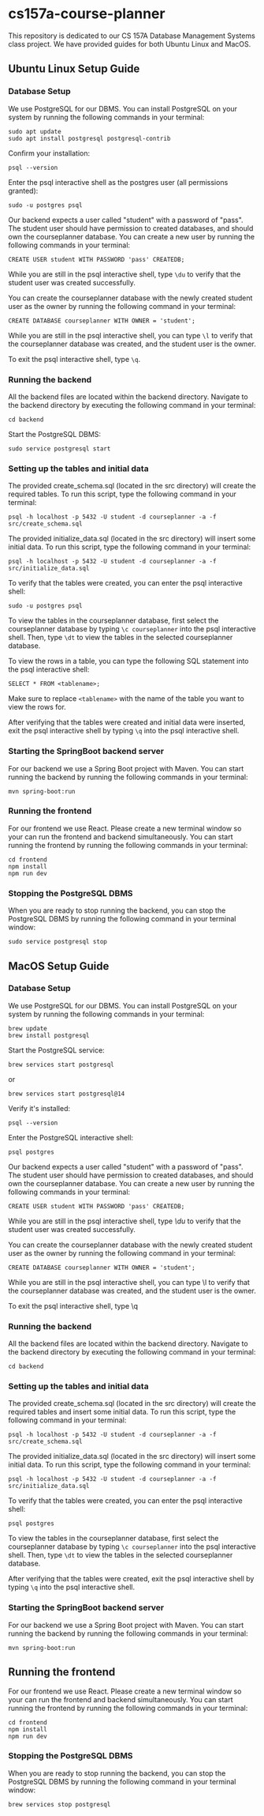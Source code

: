 # cs157a-course-planner

This repository is dedicated to our CS 157A Database Management Systems class project. We have provided guides for both Ubuntu Linux and MacOS.

## Ubuntu Linux Setup Guide

### Database Setup

We use PostgreSQL for our DBMS. You can install PostgreSQL on your system by running the following commands in your terminal:

```
sudo apt update
sudo apt install postgresql postgresql-contrib
```

Confirm your installation:

```
psql --version
```

Enter the psql interactive shell as the postgres user (all permissions granted):

```
sudo -u postgres psql
```

Our backend expects a user called "student" with a password of "pass". The student user should have permission to created databases, and should own the courseplanner database. You can create a new user by running the following commands in your terminal:

```
CREATE USER student WITH PASSWORD 'pass' CREATEDB;
```

While you are still in the psql interactive shell, type `\du` to verify that the student user was created successfully.

You can create the courseplanner database with the newly created student user as the owner by running the following command in your terminal:

```
CREATE DATABASE courseplanner WITH OWNER = 'student';
```

While you are still in the psql interactive shell, you can type `\l` to verify that the courseplanner database was created, and the student user is the owner.

To exit the psql interactive shell, type `\q`.

### Running the backend

All the backend files are located within the backend directory. Navigate to the backend directory by executing the following command in your terminal:

```
cd backend
```

Start the PostgreSQL DBMS:

```
sudo service postgresql start
```

### Setting up the tables and initial data

The provided create_schema.sql (located in the src directory) will create the required tables. To run this script, type the following command in your terminal:

```
psql -h localhost -p 5432 -U student -d courseplanner -a -f src/create_schema.sql
```

The provided initialize_data.sql (located in the src directory) will insert some initial data. To run this script, type the following command in your terminal:

```
psql -h localhost -p 5432 -U student -d courseplanner -a -f src/initialize_data.sql
```

To verify that the tables were created, you can enter the psql interactive shell:

```
sudo -u postgres psql
```

To view the tables in the courseplanner database, first select the courseplanner database by typing `\c courseplanner` into the psql interactive shell. Then, type `\dt` to view the tables in the selected courseplanner database.

To view the rows in a table, you can type the following SQL statement into the psql interactive shell:

```
SELECT * FROM <tablename>;
```

Make sure to replace `<tablename>` with the name of the table you want to view the rows for.

After verifying that the tables were created and initial data were inserted, exit the psql interactive shell by typing `\q` into the psql interactive shell.

### Starting the SpringBoot backend server

For our backend we use a Spring Boot project with Maven. You can start running the backend by running the following commands in your terminal:

```
mvn spring-boot:run
```

### Running the frontend

For our frontend we use React. Please create a new terminal window so your can run the frontend and backend simultaneously. You can start running the frontend by running the following commands in your terminal:

```
cd frontend
npm install
npm run dev
```

### Stopping the PostgreSQL DBMS

When you are ready to stop running the backend, you can stop the PostgreSQL DBMS by running the following command in your terminal window:

```
sudo service postgresql stop
```

## MacOS Setup Guide

### Database Setup

We use PostgreSQL for our DBMS. You can install PostgreSQL on your system by running the following commands in your terminal:

```
brew update
brew install postgresql
```

Start the PostgreSQL service:

```
brew services start postgresql
```

or

```
brew services start postgresql@14
```

Verify it's installed:

```
psql --version
```

Enter the PostgreSQL interactive shell:

```
psql postgres
```

Our backend expects a user called "student" with a password of "pass". The student user should have permission to created databases, and should own the courseplanner database. You can create a new user by running the following commands in your terminal:

```
CREATE USER student WITH PASSWORD 'pass' CREATEDB;
```

While you are still in the psql interactive shell, type _\du_ to verify that the student user was created successfully.

You can create the courseplanner database with the newly created student user as the owner by running the following command in your terminal:

```
CREATE DATABASE courseplanner WITH OWNER = 'student';
```

While you are still in the psql interactive shell, you can type \l to verify that the courseplanner database was created, and the student user is the owner.

To exit the psql interactive shell, type \q

### Running the backend

All the backend files are located within the backend directory. Navigate to the backend directory by executing the following command in your terminal:

```
cd backend
```

### Setting up the tables and initial data

The provided create_schema.sql (located in the src directory) will create the required tables and insert some initial data. To run this script, type the following command in your terminal:

```
psql -h localhost -p 5432 -U student -d courseplanner -a -f src/create_schema.sql

```

The provided initialize_data.sql (located in the src directory) will insert some initial data. To run this script, type the following command in your terminal:

```
psql -h localhost -p 5432 -U student -d courseplanner -a -f src/initialize_data.sql
```

To verify that the tables were created, you can enter the psql interactive shell:

```
psql postgres
```

To view the tables in the courseplanner database, first select the courseplanner database by typing `\c courseplanner` into the psql interactive shell. Then, type `\dt` to view the tables in the selected courseplanner database.

After verifying that the tables were created, exit the psql interactive shell by typing `\q` into the psql interactive shell.

### Starting the SpringBoot backend server

For our backend we use a Spring Boot project with Maven. You can start running the backend by running the following commands in your terminal:

```
mvn spring-boot:run
```

## Running the frontend

For our frontend we use React. Please create a new terminal window so your can run the frontend and backend simultaneously. You can start running the frontend by running the following commands in your terminal:

```
cd frontend
npm install
npm run dev
```

### Stopping the PostgreSQL DBMS

When you are ready to stop running the backend, you can stop the PostgreSQL DBMS by running the following command in your terminal window:

```
brew services stop postgresql
```
